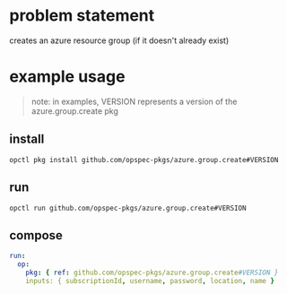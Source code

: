 # problem statement
creates an azure resource group (if it doesn't already exist)

# example usage

> note: in examples, VERSION represents a version of the azure.group.create pkg

## install

```shell
opctl pkg install github.com/opspec-pkgs/azure.group.create#VERSION
```

## run

```
opctl run github.com/opspec-pkgs/azure.group.create#VERSION
```

## compose

```yaml
run:
  op:
    pkg: { ref: github.com/opspec-pkgs/azure.group.create#VERSION }
    inputs: { subscriptionId, username, password, location, name }
```
